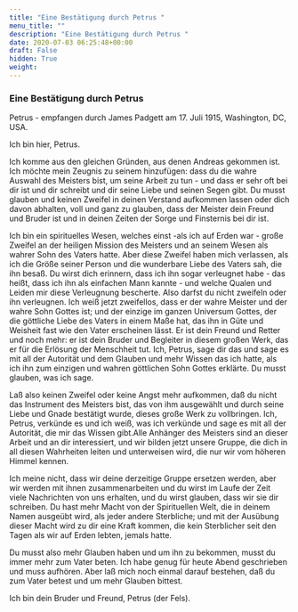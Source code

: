 ```yaml
---
title: "Eine Bestätigung durch Petrus "
menu_title: ""
description: "Eine Bestätigung durch Petrus "
date: 2020-07-03 06:25:48+00:00
draft: False
hidden: True
weight:
---
```

### Eine Bestätigung durch Petrus

Petrus - empfangen durch James Padgett am 17. Juli 1915, Washington, DC, USA.

Ich bin hier, Petrus.

Ich komme aus den gleichen Gründen, aus denen Andreas gekommen ist. Ich möchte mein Zeugnis zu seinem hinzufügen: dass du die wahre Auswahl des Meisters bist, um seine Arbeit zu tun - und dass er sehr oft bei dir ist und dir schreibt und dir seine Liebe und seinen Segen gibt. Du musst glauben und keinen Zweifel in deinen Verstand aufkommen lassen oder dich davon abhalten, voll und ganz zu glauben, dass der Meister dein Freund und Bruder ist und in deinen Zeiten der Sorge und Finsternis bei dir ist.

Ich bin ein spirituelles Wesen, welches einst -als ich auf Erden war - große Zweifel an der heiligen Mission des Meisters und an seinem Wesen als wahrer Sohn des Vaters hatte. Aber diese Zweifel haben mich verlassen, als ich die Größe seiner Person und die wunderbare Liebe des Vaters sah, die ihn besaß. Du wirst dich erinnern, dass ich ihn sogar verleugnet habe - das heißt, dass ich ihn als einfachen Mann kannte - und welche Qualen und Leiden mir diese Verleugnung bescherte. Also darfst du nicht zweifeln oder ihn verleugnen. Ich weiß jetzt zweifellos, dass er der wahre Meister und der wahre Sohn Gottes ist; und der einzige im ganzen Universum Gottes, der die göttliche Liebe des Vaters in einem Maße hat, das ihn in Güte und Weisheit fast wie den Vater erscheinen lässt. Er ist dein Freund und Retter und noch mehr: er ist dein Bruder und Begleiter in diesem großen Werk, das er für die Erlösung der Menschheit tut. Ich, Petrus, sage dir das und sage es mit all der Autorität und dem Glauben und mehr Wissen das ich hatte, als ich ihn zum einzigen und wahren göttlichen Sohn Gottes erklärte. Du musst glauben, was ich sage.

Laß also keinen Zweifel oder keine Angst mehr aufkommen, daß du nicht das Instrument des Meisters bist, das von ihm ausgewählt und durch seine Liebe und Gnade bestätigt wurde, dieses große Werk zu vollbringen. Ich, Petrus, verkünde es und ich weiß, was ich verkünde und sage es mit all der Autorität, die mir das Wissen gibt.Alle Anhänger des Meisters sind an dieser Arbeit und an dir interessiert, und wir bilden jetzt unsere Gruppe, die dich in all diesen Wahrheiten leiten und unterweisen wird, die nur wir vom höheren Himmel kennen.

Ich meine nicht, dass wir deine derzeitige Gruppe ersetzen werden, aber wir werden mit ihnen zusammenarbeiten und du wirst im Laufe der Zeit viele Nachrichten von uns erhalten, und du wirst glauben, dass wir sie dir schreiben. Du hast mehr Macht von der Spirituellen Welt, die in deinem Namen ausgeübt wird, als jeder andere Sterbliche; und mit der Ausübung dieser Macht wird zu dir eine Kraft kommen, die kein Sterblicher seit den Tagen als wir auf Erden lebten, jemals hatte.

Du musst also mehr Glauben haben und um ihn zu bekommen, musst du immer mehr zum Vater beten. Ich habe genug für heute Abend geschrieben und muss aufhören. Aber laß mich noch einmal darauf bestehen, daß du zum Vater betest und um mehr Glauben bittest.

Ich bin dein Bruder und Freund, Petrus (der Fels).
